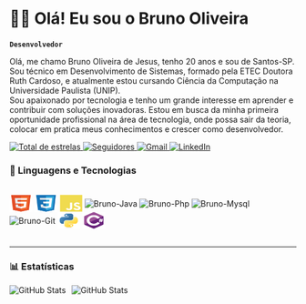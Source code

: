 # 👨‍💻 Olá! Eu sou o Bruno Oliveira

**`Desenvolvedor`**

Olá, me chamo Bruno Oliveira de Jesus, tenho 20 anos e sou de Santos-SP. Sou técnico em Desenvolvimento de Sistemas, formado pela ETEC Doutora Ruth Cardoso, e atualmente estou cursando Ciência da Computação na Universidade Paulista (UNIP). <br>
Sou apaixonado por tecnologia e tenho um grande interesse em aprender e contribuir com soluções inovadoras. Estou em busca da minha primeira oportunidade profissional na área de tecnologia, onde possa sair da teoria, colocar em pratica meus conhecimentos e crescer como desenvolvedor. 

<p align="left">
    <a href="https://github.com/BrunoBg1?tab=repositories&sort=stargazers">
        <img 
            alt="Total de estrelas" 
            title="Total de estrelas GitHub" 
            src="https://custom-icon-badges.demolab.com/github/stars/BrunoBg1?color=55960c&style=for-the-badge&labelColor=488207&logo=star&label=estrelas"
        />
    </a>
    <a href="https://github.com/BrunoBg1?tab=followers">
        <img 
            alt="Seguidores" 
            title="Me siga no GitHub" 
            src="https://custom-icon-badges.demolab.com/github/followers/BrunoBg1?color=236ad3&labelColor=1155ba&style=for-the-badge&logo=github&label=Seguidores&logoColor=white"
        />
    </a>
    <a href="mailto:oliveira30rs@gmail.com">
        <img 
            alt="Gmail" 
            title="Enviar e-mail via Gmail"
            src="https://custom-icon-badges.demolab.com/badge/Gmail-%23E05D44.svg?logo=mail&logoColor=white&style=for-the-badge&labelColor=CE4630"
        />
    </a>
    <a href="https://www.linkedin.com/in/bruno-oliveira-4504a4225/" target="_blank" rel="noopener noreferrer">
        <img 
            alt="LinkedIn" 
            title="Visite meu perfil no LinkedIn"
            src="https://custom-icon-badges.demolab.com/badge/LinkedIn-%230A66C2.svg?logo=linkedin&logoColor=white&style=for-the-badge&labelColor=0072b1"
        />
    </a>
    
</p>

### 🤖 Linguagens e Tecnologias

<div style="display: inline_block"><br>
  <img align="center" alt="Bruno-HTML" height="30" width="40" src="https://raw.githubusercontent.com/devicons/devicon/master/icons/html5/html5-original.svg">
  <img align="center" alt="Bruno-CSS" height="30" width="40" src="https://raw.githubusercontent.com/devicons/devicon/master/icons/css3/css3-original.svg">
  <img align="center" alt="Bruno-Js" height="30" width="40" src="https://raw.githubusercontent.com/devicons/devicon/master/icons/javascript/javascript-plain.svg">
  <img align="center" alt="Bruno-Java" height="30" width="40" src="https://cdn.jsdelivr.net/gh/devicons/devicon@latest/icons/java/java-original.svg">
  <img align="center" alt="Bruno-Php" height="30" width="40" src="https://cdn.jsdelivr.net/gh/devicons/devicon@latest/icons/php/php-original.svg">
  <img align="center" alt="Bruno-Mysql" height="30" width="40" src="https://cdn.jsdelivr.net/gh/devicons/devicon@latest/icons/mysql/mysql-original.svg">
  <img align="center" alt="Bruno-Git" height="30" width="40" src="https://cdn.jsdelivr.net/gh/devicons/devicon@latest/icons/git/git-original.svg">
  <img align="center" alt="Bruno-Python" height="30" width="40" src="https://raw.githubusercontent.com/devicons/devicon/master/icons/python/python-original.svg">
  <img align="center" alt="Bruno-Csharp" height="30" width="40" src="https://raw.githubusercontent.com/devicons/devicon/master/icons/csharp/csharp-original.svg">
</div>
<br>


---



### 📊 Estatísticas

<p>
  <img 
    align="left" 
    alt="GitHub Stats" 
    height="150" 
    style="padding-right: 10px;" 
    src="https://github-readme-stats.vercel.app/api?username=BrunoOliveira&show_icons=true&theme=tokyonight&include_all_commits=true&locale=pt-br" 
  />

<img 
      align="left" 
      alt="GitHub Stats" 
      height="150" 
      src="https://github-readme-stats.vercel.app/api/top-langs/?username=BrunoBg1&theme=tokyonight&layout=compact&custom_title=Tecnologias&langs_count=9" 
  />

</p>
